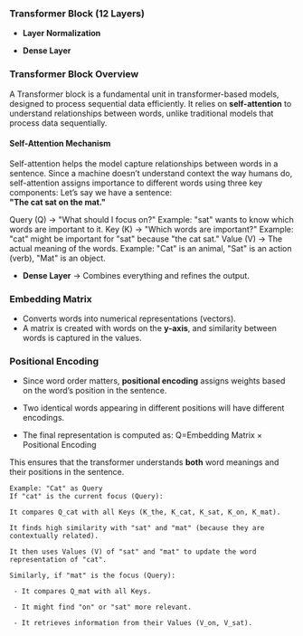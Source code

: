 ### **Transformer Block (12 Layers)**

- **Layer Normalization**

- **Dense Layer**


### **Transformer Block Overview**

A Transformer block is a fundamental unit in transformer-based models, designed to process sequential data efficiently. It relies on **self-attention** to understand relationships between words, unlike traditional models that process data sequentially.

#### **Self-Attention Mechanism**

Self-attention helps the model capture relationships between words in a sentence. Since a machine doesn’t understand context the way humans do, self-attention assigns importance to different words using three key components:
     Let’s say we have a sentence:  
      **"The cat sat on the mat."**
  
Query (Q) → "What should I focus on?"
Example: "sat" wants to know which words are important to it.
Key (K) → "Which words are important?"
Example: "cat" might be important for "sat" because "the cat sat."
Value (V) → The actual meaning of the words.
Example:
"Cat" is an animal, "Sat" is an action (verb), "Mat" is an object.

- **Dense Layer** → Combines everything and refines the output.

### **Embedding Matrix**

- Converts words into numerical representations (vectors).
- A matrix is created with words on the **y-axis**, and similarity between words is captured in the values.

### **Positional Encoding**

- Since word order matters, **positional encoding** assigns weights based on the word’s position in the sentence.
- Two identical words appearing in different positions will have different encodings.


- The final representation is computed as:
	Q=Embedding Matrix × Positional Encoding

This ensures that the transformer understands **both** word meanings and their positions in the sentence.

```
Example: "Cat" as Query
If "cat" is the current focus (Query):

It compares Q_cat with all Keys (K_the, K_cat, K_sat, K_on, K_mat).

It finds high similarity with "sat" and "mat" (because they are contextually related).

It then uses Values (V) of "sat" and "mat" to update the word representation of "cat".

Similarly, if "mat" is the focus (Query):

 - It compares Q_mat with all Keys.

 - It might find "on" or "sat" more relevant.

 - It retrieves information from their Values (V_on, V_sat).
```
